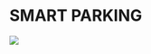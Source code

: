 # SMART PARKING
<img src="![Parqueadero](https://github.com/user-attachments/assets/865c9ddc-05d1-422a-a54a-5f7850a689a2)">
